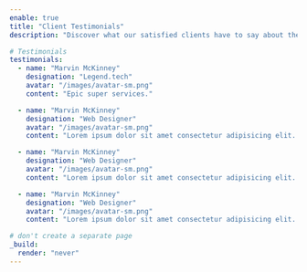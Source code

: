 ```yaml
---
enable: true
title: "Client Testimonials"
description: "Discover what our satisfied clients have to say about their partnership with us in safeguarding their digital assets and protecting against cyber threats. "

# Testimonials
testimonials:
  - name: "Marvin McKinney"
    designation: "Legend.tech"
    avatar: "/images/avatar-sm.png"
    content: "Epic super services."

  - name: "Marvin McKinney"
    designation: "Web Designer"
    avatar: "/images/avatar-sm.png"
    content: "Lorem ipsum dolor sit amet consectetur adipisicing elit. Qui iusto illo molestias, assumenda expedita commodi inventore non itaque molestiae voluptatum dolore, facilis sapiente, repellat veniam."

  - name: "Marvin McKinney"
    designation: "Web Designer"
    avatar: "/images/avatar-sm.png"
    content: "Lorem ipsum dolor sit amet consectetur adipisicing elit. Qui iusto illo molestias, assumenda expedita commodi inventore non itaque molestiae voluptatum dolore, facilis sapiente, repellat veniam."

  - name: "Marvin McKinney"
    designation: "Web Designer"
    avatar: "/images/avatar-sm.png"
    content: "Lorem ipsum dolor sit amet consectetur adipisicing elit. Qui iusto illo molestias, assumenda expedita commodi inventore non itaque molestiae voluptatum dolore, facilis sapiente, repellat veniam."

# don't create a separate page
_build:
  render: "never"
---
```

